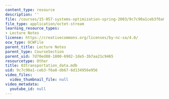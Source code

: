 ```yaml
---
content_type: resource
description: ''
file: /courses/15-057-systems-optimization-spring-2003/9c7c90a1ceb3f6a8db676d134956e956_03transportation_data.mdb
file_type: application/octet-stream
learning_resource_types:
- Lecture Notes
license: https://creativecommons.org/licenses/by-nc-sa/4.0/
ocw_type: OCWFile
parent_title: Lecture Notes
parent_type: CourseSection
parent_uid: 7d70ed88-1800-6902-1de5-3b7aa21c9465
resourcetype: Other
title: 03transportation_data.mdb
uid: 9c7c90a1-ceb3-f6a8-db67-6d134956e956
video_files:
  video_thumbnail_file: null
video_metadata:
  youtube_id: null
---
```

